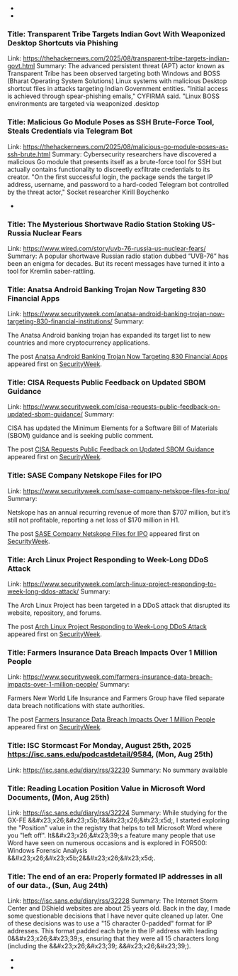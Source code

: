  - 
 - 
### Title: Transparent Tribe Targets Indian Govt With Weaponized Desktop Shortcuts via Phishing
Link: https://thehackernews.com/2025/08/transparent-tribe-targets-indian-govt.html
Summary: The advanced persistent threat (APT) actor known as Transparent Tribe has been observed targeting both Windows and BOSS (Bharat Operating System Solutions) Linux systems with malicious Desktop shortcut files in attacks targeting Indian Government entities.
"Initial access is achieved through spear-phishing emails," CYFIRMA said. "Linux BOSS environments are targeted via weaponized .desktop

### Title: Malicious Go Module Poses as SSH Brute-Force Tool, Steals Credentials via Telegram Bot
Link: https://thehackernews.com/2025/08/malicious-go-module-poses-as-ssh-brute.html
Summary: Cybersecurity researchers have discovered a malicious Go module that presents itself as a brute-force tool for SSH but actually contains functionality to discreetly exfiltrate credentials to its creator.
"On the first successful login, the package sends the target IP address, username, and password to a hard-coded Telegram bot controlled by the threat actor," Socket researcher Kirill Boychenko

 - 
### Title: The Mysterious Shortwave Radio Station Stoking US-Russia Nuclear Fears
Link: https://www.wired.com/story/uvb-76-russia-us-nuclear-fears/
Summary: A popular shortwave Russian radio station dubbed “UVB-76” has been an enigma for decades. But its recent messages have turned it into a tool for Kremlin saber-rattling.

### Title: Anatsa Android Banking Trojan Now Targeting 830 Financial Apps
Link: https://www.securityweek.com/anatsa-android-banking-trojan-now-targeting-830-financial-institutions/
Summary: <p>The Anatsa Android banking trojan has expanded its target list to new countries and more cryptocurrency applications.</p>
<p>The post <a href="https://www.securityweek.com/anatsa-android-banking-trojan-now-targeting-830-financial-institutions/">Anatsa Android Banking Trojan Now Targeting 830 Financial Apps</a> appeared first on <a href="https://www.securityweek.com">SecurityWeek</a>.</p>

### Title: CISA Requests Public Feedback on Updated SBOM Guidance
Link: https://www.securityweek.com/cisa-requests-public-feedback-on-updated-sbom-guidance/
Summary: <p>CISA has updated the Minimum Elements for a Software Bill of Materials (SBOM) guidance and is seeking public comment.</p>
<p>The post <a href="https://www.securityweek.com/cisa-requests-public-feedback-on-updated-sbom-guidance/">CISA Requests Public Feedback on Updated SBOM Guidance</a> appeared first on <a href="https://www.securityweek.com">SecurityWeek</a>.</p>

### Title: SASE Company Netskope Files for IPO
Link: https://www.securityweek.com/sase-company-netskope-files-for-ipo/
Summary: <p>Netskope has an annual recurring revenue of more than $707 million, but it’s still not profitable, reporting a net loss of $170 million in H1. </p>
<p>The post <a href="https://www.securityweek.com/sase-company-netskope-files-for-ipo/">SASE Company Netskope Files for IPO</a> appeared first on <a href="https://www.securityweek.com">SecurityWeek</a>.</p>

### Title: Arch Linux Project Responding to Week-Long DDoS Attack
Link: https://www.securityweek.com/arch-linux-project-responding-to-week-long-ddos-attack/
Summary: <p>The Arch Linux Project has been targeted in a DDoS attack that disrupted its website, repository, and forums.</p>
<p>The post <a href="https://www.securityweek.com/arch-linux-project-responding-to-week-long-ddos-attack/">Arch Linux Project Responding to Week-Long DDoS Attack</a> appeared first on <a href="https://www.securityweek.com">SecurityWeek</a>.</p>

### Title: Farmers Insurance Data Breach Impacts Over 1 Million People
Link: https://www.securityweek.com/farmers-insurance-data-breach-impacts-over-1-million-people/
Summary: <p>Farmers New World Life Insurance and Farmers Group have filed separate data breach notifications with state authorities. </p>
<p>The post <a href="https://www.securityweek.com/farmers-insurance-data-breach-impacts-over-1-million-people/">Farmers Insurance Data Breach Impacts Over 1 Million People</a> appeared first on <a href="https://www.securityweek.com">SecurityWeek</a>.</p>

### Title: ISC Stormcast For Monday, August 25th, 2025 https://isc.sans.edu/podcastdetail/9584, (Mon, Aug 25th)
Link: https://isc.sans.edu/diary/rss/32230
Summary: No summary available

### Title: Reading Location Position Value in Microsoft Word Documents, (Mon, Aug 25th)
Link: https://isc.sans.edu/diary/rss/32224
Summary: While studying for the GX-FE &&#x23&#x3b;x26&#x3b;&#x23&#x3b;x5b&#x3b;1&&#x23&#x3b;x26&#x3b;&#x23&#x3b;x5d&#x3b;, I started exploring the "Position" value in the registry that helps to tell Microsoft Word where you "left off". It&&#x23&#x3b;x26&#x3b;&#x23&#x3b;39&#x3b;s a feature many people that use Word have seen on numerous occasions and is explored in FOR500: Windows Forensic Analysis &&#x23&#x3b;x26&#x3b;&#x23&#x3b;x5b&#x3b;2&&#x23&#x3b;x26&#x3b;&#x23&#x3b;x5d&#x3b;. &#xd;

### Title: The end of an era: Properly formated IP addresses in all of our data., (Sun, Aug 24th)
Link: https://isc.sans.edu/diary/rss/32228
Summary: The Internet Storm Center and DShield websites are about 25 years old. Back in the day, I made some questionable decisions that I have never quite cleaned up later. One of these decisions was to use a "15 character 0-padded" format for IP addresses. This format padded each byte in the IP address with leading 0&&#x23&#x3b;x26&#x3b;&#x23&#x3b;39&#x3b;s, ensuring that they were all 15 characters long (including the &&#x23&#x3b;x26&#x3b;&#x23&#x3b;39&#x3b;.&&#x23&#x3b;x26&#x3b;&#x23&#x3b;39&#x3b;). &#xd;

 - 
 - 
